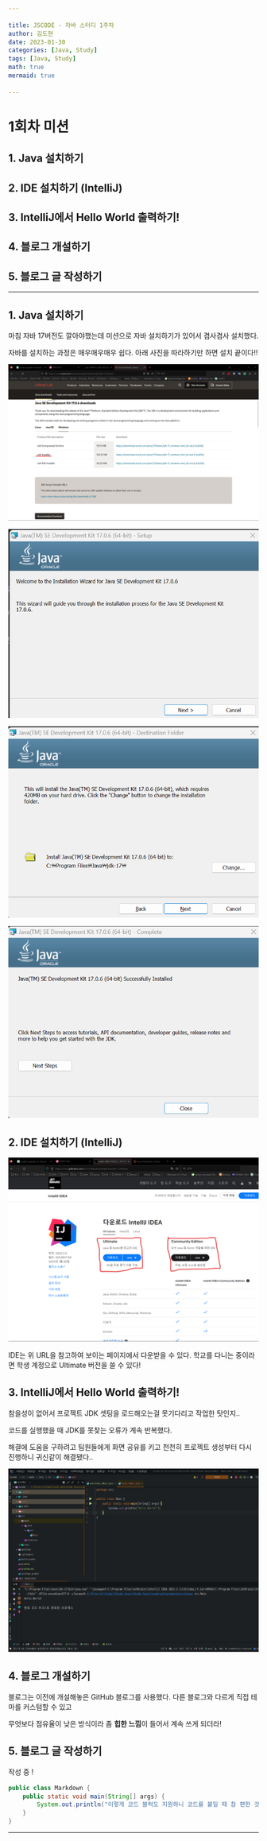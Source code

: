 ```yaml
---

title: JSCODE - 자바 스터디 1주차
author: 김도현
date: 2023-01-30
categories: [Java, Study]
tags: [Java, Study]
math: true
mermaid: true

---
```


# 1회차 미션

## 1. Java 설치하기

## 2. IDE 설치하기 (IntelliJ)

## 3. IntelliJ에서 Hello World 출력하기!

## 4. 블로그 개설하기

## 5. 블로그 글 작성하기

---

## 1. Java 설치하기

마침 자바 17버전도 깔아야했는데 미션으로 자바 설치하기가 있어서 겸사겸사 설치했다.

자바를 설치하는 과정은 매우매우매우 쉽다. 아래 사진을 따라하기만 하면 설치 끝이다!!

![img.png](images/jscode/week1/img.png)

![img_1.png](images/jscode/week1/img_1.png)

![img_2.png](images/jscode/week1/img_2.png)

![img_3.png](images/jscode/week1/img_3.png)

## 2. IDE 설치하기 (IntelliJ)

![img_4.png](images/jscode/week1/img_4.png)


IDE는 위 URL을 참고하여 보이는 페이지에서 다운받을 수 있다. 학교를 다니는 중이라면 학생 계정으로 Ultimate 버전을 쓸 수 있다!

## 3. IntelliJ에서 Hello World 출력하기!

참을성이 없어서 프로젝트 JDK 셋팅을 로드해오는걸 못기다리고 작업한 탓인지..

코드를 실행했을 때 JDK를 못찾는 오류가 계속 반복했다.

해결에 도움을 구하려고 팀원들에게 화면 공유를 키고 천천히 프로젝트 생성부터 다시 진행하니 귀신같이 해결됐다..

![img_5.png](images/jscode/week1/img_5.png)

## 4. 블로그 개설하기

블로그는 이전에 개설해놓은 GitHub 블로그를 사용했다. 다른 블로그와 다르게 직접 테마를 커스텀할 수 있고

무엇보다 점유율이 낮은 방식이라 좀 **힙한 느낌**이 들어서 계속 쓰게 되더라!

## 5. 블로그 글 작성하기

작성 중 !

```java
public class Markdown {
    public static void main(String[] args) {
        System.out.println("이렇게 코드 블럭도 지원하니 코드를 붙일 때 참 편한 것 같다!");
    }
}
```
---

